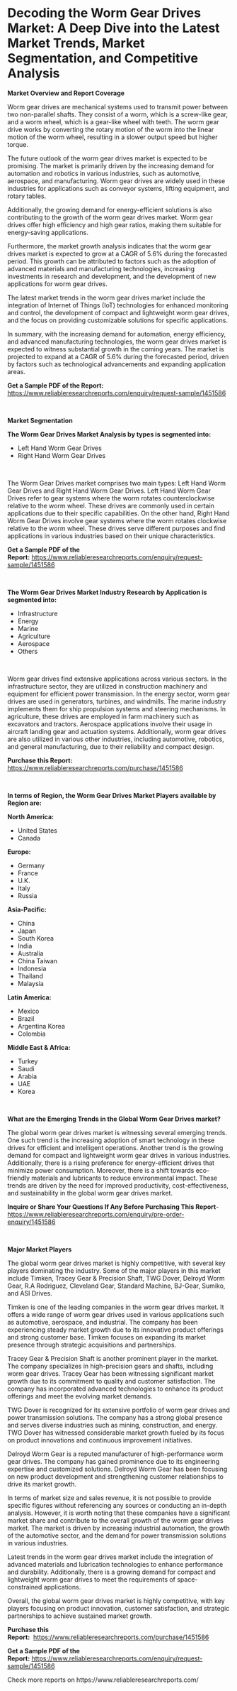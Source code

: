 <p><h1>Decoding the Worm Gear Drives Market: A Deep Dive into the Latest Market Trends, Market Segmentation, and Competitive Analysis</h1></p><p><strong>Market Overview and Report Coverage</strong></p>
<p><p>Worm gear drives are mechanical systems used to transmit power between two non-parallel shafts. They consist of a worm, which is a screw-like gear, and a worm wheel, which is a gear-like wheel with teeth. The worm gear drive works by converting the rotary motion of the worm into the linear motion of the worm wheel, resulting in a slower output speed but higher torque.</p><p>The future outlook of the worm gear drives market is expected to be promising. The market is primarily driven by the increasing demand for automation and robotics in various industries, such as automotive, aerospace, and manufacturing. Worm gear drives are widely used in these industries for applications such as conveyor systems, lifting equipment, and rotary tables.</p><p>Additionally, the growing demand for energy-efficient solutions is also contributing to the growth of the worm gear drives market. Worm gear drives offer high efficiency and high gear ratios, making them suitable for energy-saving applications.</p><p>Furthermore, the market growth analysis indicates that the worm gear drives market is expected to grow at a CAGR of 5.6% during the forecasted period. This growth can be attributed to factors such as the adoption of advanced materials and manufacturing technologies, increasing investments in research and development, and the development of new applications for worm gear drives.</p><p>The latest market trends in the worm gear drives market include the integration of Internet of Things (IoT) technologies for enhanced monitoring and control, the development of compact and lightweight worm gear drives, and the focus on providing customizable solutions for specific applications.</p><p>In summary, with the increasing demand for automation, energy efficiency, and advanced manufacturing technologies, the worm gear drives market is expected to witness substantial growth in the coming years. The market is projected to expand at a CAGR of 5.6% during the forecasted period, driven by factors such as technological advancements and expanding application areas.</p></p>
<p><strong>Get a Sample PDF of the Report:</strong> <a href="https://www.reliableresearchreports.com/enquiry/request-sample/1451586">https://www.reliableresearchreports.com/enquiry/request-sample/1451586</a></p>
<p>&nbsp;</p>
<p><strong>Market Segmentation</strong></p>
<p><strong>The Worm Gear Drives Market Analysis by types is segmented into:</strong></p>
<p><ul><li>Left Hand Worm Gear Drives</li><li>Right Hand Worm Gear Drives</li></ul></p>
<p>&nbsp;</p>
<p><p>The Worm Gear Drives market comprises two main types: Left Hand Worm Gear Drives and Right Hand Worm Gear Drives. Left Hand Worm Gear Drives refer to gear systems where the worm rotates counterclockwise relative to the worm wheel. These drives are commonly used in certain applications due to their specific capabilities. On the other hand, Right Hand Worm Gear Drives involve gear systems where the worm rotates clockwise relative to the worm wheel. These drives serve different purposes and find applications in various industries based on their unique characteristics.</p></p>
<p><strong>Get a Sample PDF of the Report:</strong>&nbsp;<a href="https://www.reliableresearchreports.com/enquiry/request-sample/1451586">https://www.reliableresearchreports.com/enquiry/request-sample/1451586</a></p>
<p>&nbsp;</p>
<p><strong>The Worm Gear Drives Market Industry Research by Application is segmented into:</strong></p>
<p><ul><li>Infrastructure</li><li>Energy</li><li>Marine</li><li>Agriculture</li><li>Aerospace</li><li>Others</li></ul></p>
<p>&nbsp;</p>
<p><p>Worm gear drives find extensive applications across various sectors. In the infrastructure sector, they are utilized in construction machinery and equipment for efficient power transmission. In the energy sector, worm gear drives are used in generators, turbines, and windmills. The marine industry implements them for ship propulsion systems and steering mechanisms. In agriculture, these drives are employed in farm machinery such as excavators and tractors. Aerospace applications involve their usage in aircraft landing gear and actuation systems. Additionally, worm gear drives are also utilized in various other industries, including automotive, robotics, and general manufacturing, due to their reliability and compact design.</p></p>
<p><strong>Purchase this Report:</strong>&nbsp; <a href="https://www.reliableresearchreports.com/purchase/1451586">https://www.reliableresearchreports.com/purchase/1451586</a></p>
<p>&nbsp;</p>
<p><strong>In terms of Region, the Worm Gear Drives Market Players available by Region are:</strong></p>
<p>
    <p> <strong> North America: </strong>
        <ul>
            <li>United States</li>
            <li>Canada</li>
        </ul>
        </p> 
    <p> <strong> Europe: </strong>
        <ul>
            <li>Germany</li>
            <li>France</li>
            <li>U.K.</li>
            <li>Italy</li>
            <li>Russia</li>
        </ul>
        </p> 
    <p> <strong> Asia-Pacific: </strong>
        <ul>
            <li>China</li>
            <li>Japan</li>
            <li>South Korea</li>
            <li>India</li>
            <li>Australia</li>
            <li>China Taiwan</li>
            <li>Indonesia</li>
            <li>Thailand</li>
            <li>Malaysia</li>
        </ul>
        </p> 
    <p> <strong> Latin America: </strong>
        <ul>
            <li>Mexico</li>
            <li>Brazil</li>
            <li>Argentina Korea</li>
            <li>Colombia</li>
        </ul>
        </p> 
    <p> <strong> Middle East & Africa: </strong>
        <ul>
            <li>Turkey</li>
            <li>Saudi</li>
            <li>Arabia</li>
            <li>UAE</li>
            <li>Korea</li>
        </ul>
    </p>
    </p>
<p>&nbsp;</p>
<p><strong>What are the Emerging Trends in the Global Worm Gear Drives market?</strong></p>
<p><p>The global worm gear drives market is witnessing several emerging trends. One such trend is the increasing adoption of smart technology in these drives for efficient and intelligent operations. Another trend is the growing demand for compact and lightweight worm gear drives in various industries. Additionally, there is a rising preference for energy-efficient drives that minimize power consumption. Moreover, there is a shift towards eco-friendly materials and lubricants to reduce environmental impact. These trends are driven by the need for improved productivity, cost-effectiveness, and sustainability in the global worm gear drives market.</p></p>
<p><strong>Inquire or Share Your Questions If Any Before Purchasing This Report</strong>- <a href="https://www.reliableresearchreports.com/enquiry/pre-order-enquiry/1451586">https://www.reliableresearchreports.com/enquiry/pre-order-enquiry/1451586</a></p>
<p>&nbsp;</p>
<p><strong>Major Market Players</strong></p>
<p><p>The global worm gear drives market is highly competitive, with several key players dominating the industry. Some of the major players in this market include Timken, Tracey Gear & Precision Shaft, TWG Dover, Delroyd Worm Gear, R.A Rodriguez, Cleveland Gear, Standard Machine, BJ-Gear, Sumiko, and ASI Drives.</p><p>Timken is one of the leading companies in the worm gear drives market. It offers a wide range of worm gear drives used in various applications such as automotive, aerospace, and industrial. The company has been experiencing steady market growth due to its innovative product offerings and strong customer base. Timken focuses on expanding its market presence through strategic acquisitions and partnerships.</p><p>Tracey Gear & Precision Shaft is another prominent player in the market. The company specializes in high-precision gears and shafts, including worm gear drives. Tracey Gear has been witnessing significant market growth due to its commitment to quality and customer satisfaction. The company has incorporated advanced technologies to enhance its product offerings and meet the evolving market demands.</p><p>TWG Dover is recognized for its extensive portfolio of worm gear drives and power transmission solutions. The company has a strong global presence and serves diverse industries such as mining, construction, and energy. TWG Dover has witnessed considerable market growth fueled by its focus on product innovations and continuous improvement initiatives.</p><p>Delroyd Worm Gear is a reputed manufacturer of high-performance worm gear drives. The company has gained prominence due to its engineering expertise and customized solutions. Delroyd Worm Gear has been focusing on new product development and strengthening customer relationships to drive its market growth.</p><p>In terms of market size and sales revenue, it is not possible to provide specific figures without referencing any sources or conducting an in-depth analysis. However, it is worth noting that these companies have a significant market share and contribute to the overall growth of the worm gear drives market. The market is driven by increasing industrial automation, the growth of the automotive sector, and the demand for power transmission solutions in various industries.</p><p>Latest trends in the worm gear drives market include the integration of advanced materials and lubrication technologies to enhance performance and durability. Additionally, there is a growing demand for compact and lightweight worm gear drives to meet the requirements of space-constrained applications.</p><p>Overall, the global worm gear drives market is highly competitive, with key players focusing on product innovation, customer satisfaction, and strategic partnerships to achieve sustained market growth.</p></p>
<p><strong>Purchase this Report:</strong>&nbsp;&nbsp;<a href="https://www.reliableresearchreports.com/purchase/1451586">https://www.reliableresearchreports.com/purchase/1451586</a></p>
<p></p>
<p><strong>Get a Sample PDF of the Report:</strong>&nbsp;<a href="https://www.reliableresearchreports.com/enquiry/request-sample/1451586">https://www.reliableresearchreports.com/enquiry/request-sample/1451586</a></p>
<p>Check more reports on https://www.reliableresearchreports.com/</p>